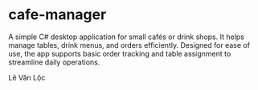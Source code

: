 # cafe-manager
A simple C# desktop application for small cafés or drink shops. It helps manage tables, drink menus, and orders efficiently. Designed for ease of use, the app supports basic order tracking and table assignment to streamline daily operations.

 Lê Văn Lộc